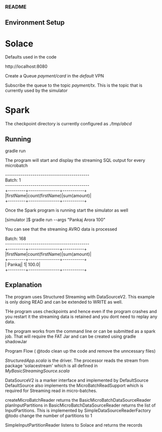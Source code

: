 ### README

## Environment Setup

# Solace

Defaults used in the code

http://localhost:8080

Create a Queue _*payment/card*_ in the _default_ VPN

Subscribe the queue to the topic _payment/tx_. This is the topic that is currently used by the simulator

# Spark
The checkpoint directory is currently configured as _./tmp/abcd_


## Running

gradle run

The program will start and display the streaming SQL output for every microbatch


-------------------------------------------<br/>
Batch: 1<br/>
-------------------------------------------<br/>
+---------+----------------+-----------+<br/>
|firstName|count(firstName)|sum(amount)|<br/>
+---------+----------------+-----------+<br/>


Once the Spark program is running start the simulator as well

[simulator ]$ gradle run --args "Pankaj Arora 100"

You can see that the  streaming AVRO data is processed

Batch: 168<br/>
-------------------------------------------<br/>
+---------+----------------+-----------+<br/>
|firstName|count(firstName)|sum(amount)|<br/>
+---------+----------------+-----------+<br/>
|   Pankaj|               1|      100.0|<br/>
+---------+----------------+-----------+<br/>



## Explanation

The program uses Structured Streaming with DataSourceV2. This example is only doing READ and can be extended to WRITE as well.

THe program uses checkpoints and hence even if the program crashes and you restart it the streaming data is retained and you dont need to replay any data.

The program works from the command line or can be submitted as a spark job. That will require the FAT Jar and can be created using
gradle shadowJar

Program Flow
( @todo clean up the code and remove the unncessary files)

_StructuredApp.scala_ is the driver. The processor reads the stream from package 'solacestream' which is all defined in _MyBasicStreamingSource.scala_

DataSourceV2 is a marker interface and implemented by DefaultSource
DefaultSource also implements the MicroBatchReadSupport which is required for Streaming read in micro-batches.

createMicroBatchReader returns the BasicMicroBatchDataSourceReader
planInputPartitions in BasicMicroBatchDataSourceReader returns the list of InputPartitions. This is implemented by SimpleDataSourceReaderFactory
@todo change the number of partitions to 1

SimpleInputPartitionReader listens to Solace and returns the records






